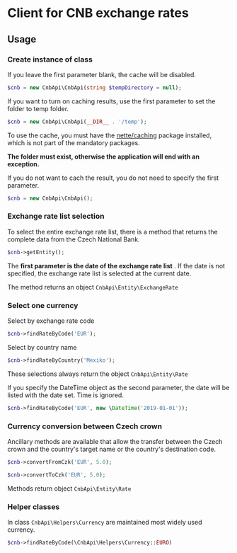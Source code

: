 # Client for CNB exchange rates

Usage
-----

### Create instance of class

If you leave the first parameter blank, the cache will be disabled.

```php
$cnb = new CnbApi\CnbApi(string $tempDirectory = null);
```


If you want to turn on caching results, use the first parameter to set the folder to temp folder.

```php
$cnb = new CnbApi\CnbApi(__DIR__ . '/temp');
```

To use the cache, you must have the [nette/caching](https://packagist.org/packages/nette/caching) package installed, which is not part of the mandatory packages.

**The folder must exist, otherwise the application will end with an exception.**

If you do not want to cach the result, you do not need to specify the first parameter.

```php
$cnb = new CnbApi\CnbApi();
```

### Exchange rate list selection

To select the entire exchange rate list, there is a method that returns the complete data from the Czech National Bank.

```php
$cnb->getEntity();
```

The **first parameter is the date of the exchange rate list** . If the date is not specified, the exchange rate list is selected at the current date.

The method returns an object `CnbApi\Entity\ExchangeRate`

### Select one currency

Select by exchange rate code

```php
$cnb->findRateByCode('EUR');
```

Select by country name

```php
$cnb->findRateByCountry('Mexiko');
```

These selections always return the object `CnbApi\Entity\Rate`

If you specify the DateTime object as the second parameter, the date will be listed with the date set. Time is ignored.

```php
$cnb->findRateByCode('EUR', new \DateTime('2019-01-01'));
```

### Currency conversion between Czech crown

Ancillary methods are available that allow the transfer between the Czech crown and the country's target name or the country's destination code.

```php
$cnb->convertFromCzk('EUR', 5.0);
```

```php
$cnb->convertToCzk('EUR', 5.0);
```

Methods return object `CnbApi\Entity\Rate`

### Helper classes

In class `CnbApi\Helpers\Currency` are maintained most widely used currency.

```php
$cnb->findRateByCode(\CnbApi\Helpers\Currency::EURO)
```
